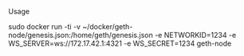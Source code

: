 Usage

sudo docker run -ti -v ~/docker/geth-node/genesis.json:/home/geth/genesis.json -e NETWORKID=1234 -e WS_SERVER=ws://172.17.42.1:4321 -e WS_SECRET=1234 geth-node
